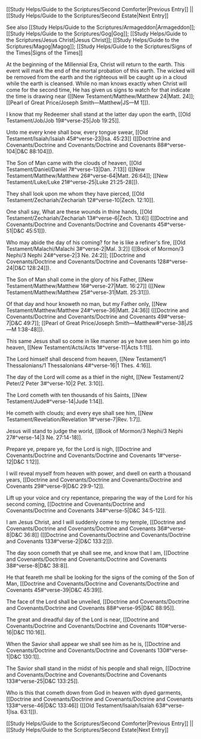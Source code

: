 [[Study Helps/Guide to the Scriptures/Second Comforter|Previous Entry]]  ||  [[Study Helps/Guide to the Scriptures/Second Estate|Next Entry]]

 See also [[Study Helps/Guide to the Scriptures/Armageddon|Armageddon]]; [[Study Helps/Guide to the Scriptures/Gog|Gog]]; [[Study Helps/Guide to the Scriptures/Jesus Christ|Jesus Christ]]; [[Study Helps/Guide to the Scriptures/Magog|Magog]]; [[Study Helps/Guide to the Scriptures/Signs of the Times|Signs of the Times]]

 At the beginning of the Millennial Era, Christ will return to the earth. This event will mark the end of the mortal probation of this earth. The wicked will be removed from the earth and the righteous will be caught up in a cloud while the earth is cleansed. While no man knows exactly when Christ will come for the second time, He has given us signs to watch for that indicate the time is drawing near ([[New Testament/Matthew/Matthew 24|Matt. 24]]; [[Pearl of Great Price/Joseph Smith—Matthew|JS—M 1]]).

 I know that my Redeemer shall stand at the latter day upon the earth, [[Old Testament/Job/Job 19#^verse-25|Job 19:25]].

 Unto me every knee shall bow, every tongue swear, [[Old Testament/Isaiah/Isaiah 45#^verse-23|Isa. 45:23]] ([[Doctrine and Covenants/Doctrine and Covenants/Doctrine and Covenants 88#^verse-104|D&C 88:104]]).

 The Son of Man came with the clouds of heaven, [[Old Testament/Daniel/Daniel 7#^verse-13|Dan. 7:13]] ([[New Testament/Matthew/Matthew 26#^verse-64|Matt. 26:64]]; [[New Testament/Luke/Luke 21#^verse-25|Luke 21:25-28]]).

 They shall look upon me whom they have pierced, [[Old Testament/Zechariah/Zechariah 12#^verse-10|Zech. 12:10]].

 One shall say, What are these wounds in thine hands, [[Old Testament/Zechariah/Zechariah 13#^verse-6|Zech. 13:6]] ([[Doctrine and Covenants/Doctrine and Covenants/Doctrine and Covenants 45#^verse-51|D&C 45:51]]).

 Who may abide the day of his coming? for he is like a refiner's fire, [[Old Testament/Malachi/Malachi 3#^verse-2|Mal. 3:2]] ([[Book of Mormon/3 Nephi/3 Nephi 24#^verse-2|3 Ne. 24:2]]; [[Doctrine and Covenants/Doctrine and Covenants/Doctrine and Covenants 128#^verse-24|D&C 128:24]]).

 The Son of Man shall come in the glory of his Father, [[New Testament/Matthew/Matthew 16#^verse-27|Matt. 16:27]] ([[New Testament/Matthew/Matthew 25#^verse-31|Matt. 25:31]]).

 Of that day and hour knoweth no man, but my Father only, [[New Testament/Matthew/Matthew 24#^verse-36|Matt. 24:36]] ([[Doctrine and Covenants/Doctrine and Covenants/Doctrine and Covenants 49#^verse-7|D&C 49:7]]; [[Pearl of Great Price/Joseph Smith—Matthew#^verse-38|JS—M 1:38-48]]).

 This same Jesus shall so come in like manner as ye have seen him go into heaven, [[New Testament/Acts/Acts 1#^verse-11|Acts 1:11]].

 The Lord himself shall descend from heaven, [[New Testament/1 Thessalonians/1 Thessalonians 4#^verse-16|1 Thes. 4:16]].

 The day of the Lord will come as a thief in the night, [[New Testament/2 Peter/2 Peter 3#^verse-10|2 Pet. 3:10]].

 The Lord cometh with ten thousands of his Saints, [[New Testament/Jude#^verse-14|Jude 1:14]].

 He cometh with clouds; and every eye shall see him, [[New Testament/Revelation/Revelation 1#^verse-7|Rev. 1:7]].

 Jesus will stand to judge the world, [[Book of Mormon/3 Nephi/3 Nephi 27#^verse-14|3 Ne. 27:14-18]].

 Prepare ye, prepare ye, for the Lord is nigh, [[Doctrine and Covenants/Doctrine and Covenants/Doctrine and Covenants 1#^verse-12|D&C 1:12]].

 I will reveal myself from heaven with power, and dwell on earth a thousand years, [[Doctrine and Covenants/Doctrine and Covenants/Doctrine and Covenants 29#^verse-9|D&C 29:9-12]].

 Lift up your voice and cry repentance, preparing the way of the Lord for his second coming, [[Doctrine and Covenants/Doctrine and Covenants/Doctrine and Covenants 34#^verse-5|D&C 34:5-12]].

 I am Jesus Christ, and I will suddenly come to my temple, [[Doctrine and Covenants/Doctrine and Covenants/Doctrine and Covenants 36#^verse-8|D&C 36:8]] ([[Doctrine and Covenants/Doctrine and Covenants/Doctrine and Covenants 133#^verse-2|D&C 133:2]]).

 The day soon cometh that ye shall see me, and know that I am, [[Doctrine and Covenants/Doctrine and Covenants/Doctrine and Covenants 38#^verse-8|D&C 38:8]].

 He that feareth me shall be looking for the signs of the coming of the Son of Man, [[Doctrine and Covenants/Doctrine and Covenants/Doctrine and Covenants 45#^verse-39|D&C 45:39]].

 The face of the Lord shall be unveiled, [[Doctrine and Covenants/Doctrine and Covenants/Doctrine and Covenants 88#^verse-95|D&C 88:95]].

 The great and dreadful day of the Lord is near, [[Doctrine and Covenants/Doctrine and Covenants/Doctrine and Covenants 110#^verse-16|D&C 110:16]].

 When the Savior shall appear we shall see him as he is, [[Doctrine and Covenants/Doctrine and Covenants/Doctrine and Covenants 130#^verse-1|D&C 130:1]].

 The Savior shall stand in the midst of his people and shall reign, [[Doctrine and Covenants/Doctrine and Covenants/Doctrine and Covenants 133#^verse-25|D&C 133:25]].

 Who is this that cometh down from God in heaven with dyed garments, [[Doctrine and Covenants/Doctrine and Covenants/Doctrine and Covenants 133#^verse-46|D&C 133:46]] ([[Old Testament/Isaiah/Isaiah 63#^verse-1|Isa. 63:1]]).

[[Study Helps/Guide to the Scriptures/Second Comforter|Previous Entry]]  ||  [[Study Helps/Guide to the Scriptures/Second Estate|Next Entry]]
